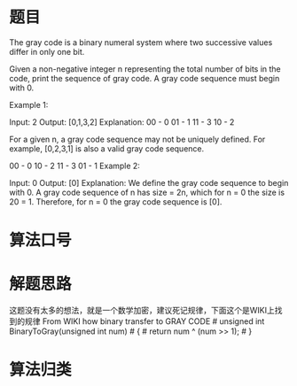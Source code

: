 # 题目
The gray code is a binary numeral system where two successive values differ in only one bit.

Given a non-negative integer n representing the total number of bits in the code, print the sequence of gray code. A gray code sequence must begin with 0.

Example 1:

Input: 2
Output: [0,1,3,2]
Explanation:
00 - 0
01 - 1
11 - 3
10 - 2

For a given n, a gray code sequence may not be uniquely defined.
For example, [0,2,3,1] is also a valid gray code sequence.

00 - 0
10 - 2
11 - 3
01 - 1
Example 2:

Input: 0
Output: [0]
Explanation: We define the gray code sequence to begin with 0.
             A gray code sequence of n has size = 2n, which for n = 0 the size is 20 = 1.
             Therefore, for n = 0 the gray code sequence is [0].

# 算法口号


# 解题思路
这题没有太多的想法，就是一个数学加密，建议死记规律，下面这个是WIKI上找到的规律
From WIKI how binary transfer to GRAY CODE
    #   unsigned int BinaryToGray(unsigned int num)
    #       {
    #           return num ^ (num >> 1);
    #       }

# 算法归类
<a href="../../../DataStructure.md"></a>
